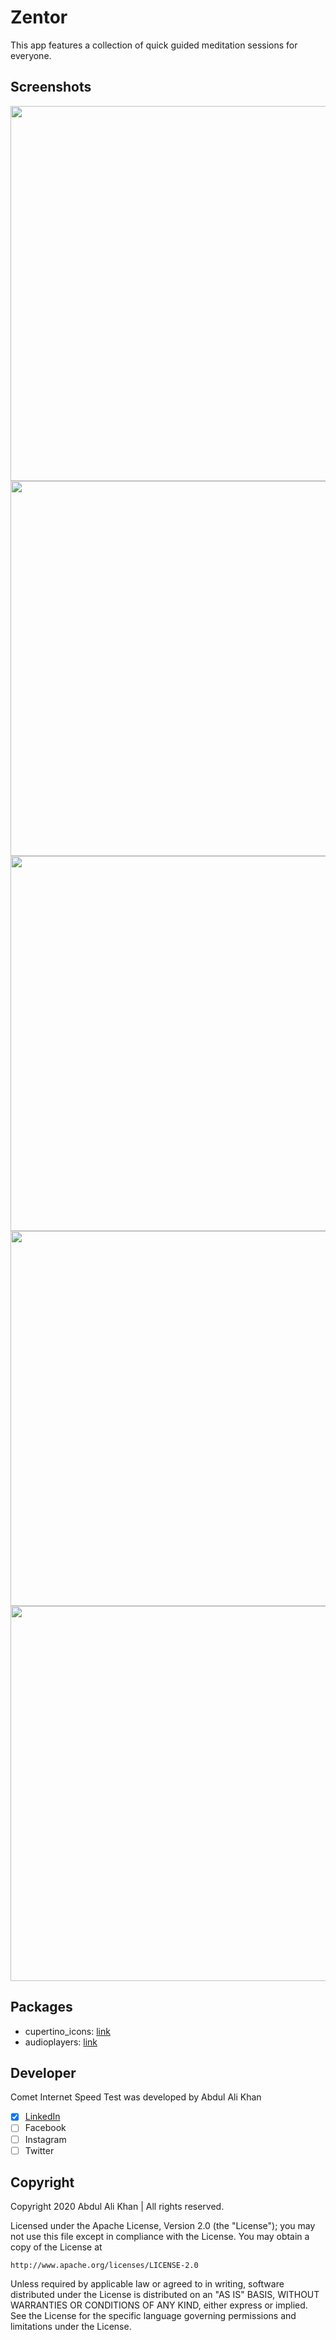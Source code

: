 # Zentor

This app features a collection of quick guided meditation sessions for everyone. 

## Screenshots
<img src="https://raw.githubusercontent.com/abdulalikhan/zentor/master/1.png" height="600em" /> <img src="https://raw.githubusercontent.com/abdulalikhan/zentor/master/2.png" height="600em" /> 
<br>
<img src="https://raw.githubusercontent.com/abdulalikhan/zentor/master/3.png" height="600em" /> <img src="https://raw.githubusercontent.com/abdulalikhan/zentor/master/4.png" height="600em" />
<br>
<img src="https://raw.githubusercontent.com/abdulalikhan/zentor/master/5.png" height="600em" />

## Packages
* cupertino_icons: [link](https://pub.dev/packages/cupertino_icons)
* audioplayers: [link](https://pub.dev/packages/audioplayers)

## Developer
Comet Internet Speed Test was developed by Abdul Ali Khan
- [x] [LinkedIn](https://pk.linkedin.com/in/abdul-ali-khan-620632144)
- [ ] Facebook
- [ ] Instagram
- [ ] Twitter

## Copyright
Copyright 2020 Abdul Ali Khan | All rights reserved.

Licensed under the Apache License, Version 2.0 (the "License");
you may not use this file except in compliance with the License.
You may obtain a copy of the License at

    http://www.apache.org/licenses/LICENSE-2.0

Unless required by applicable law or agreed to in writing, software
distributed under the License is distributed on an "AS IS" BASIS,
WITHOUT WARRANTIES OR CONDITIONS OF ANY KIND, either express or implied.
See the License for the specific language governing permissions and
limitations under the License.
